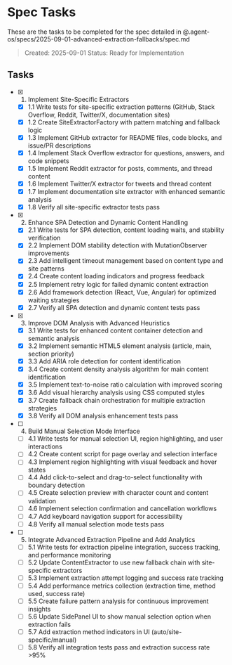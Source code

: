 # Spec Tasks

These are the tasks to be completed for the spec detailed in @.agent-os/specs/2025-09-01-advanced-extraction-fallbacks/spec.md

> Created: 2025-09-01
> Status: Ready for Implementation

## Tasks

- [x] 1. Implement Site-Specific Extractors
  - [x] 1.1 Write tests for site-specific extraction patterns (GitHub, Stack Overflow, Reddit, Twitter/X, documentation sites)
  - [x] 1.2 Create SiteExtractorFactory with pattern matching and fallback logic
  - [x] 1.3 Implement GitHub extractor for README files, code blocks, and issue/PR descriptions
  - [x] 1.4 Implement Stack Overflow extractor for questions, answers, and code snippets
  - [x] 1.5 Implement Reddit extractor for posts, comments, and thread content
  - [x] 1.6 Implement Twitter/X extractor for tweets and thread content
  - [x] 1.7 Implement documentation site extractor with enhanced semantic analysis
  - [x] 1.8 Verify all site-specific extractor tests pass

- [x] 2. Enhance SPA Detection and Dynamic Content Handling
  - [x] 2.1 Write tests for SPA detection, content loading waits, and stability verification
  - [x] 2.2 Implement DOM stability detection with MutationObserver improvements
  - [x] 2.3 Add intelligent timeout management based on content type and site patterns
  - [x] 2.4 Create content loading indicators and progress feedback
  - [x] 2.5 Implement retry logic for failed dynamic content extraction
  - [x] 2.6 Add framework detection (React, Vue, Angular) for optimized waiting strategies
  - [x] 2.7 Verify all SPA detection and dynamic content tests pass

- [x] 3. Improve DOM Analysis with Advanced Heuristics
  - [x] 3.1 Write tests for enhanced content container detection and semantic analysis
  - [x] 3.2 Implement semantic HTML5 element analysis (article, main, section priority)
  - [x] 3.3 Add ARIA role detection for content identification
  - [x] 3.4 Create content density analysis algorithm for main content identification
  - [x] 3.5 Implement text-to-noise ratio calculation with improved scoring
  - [x] 3.6 Add visual hierarchy analysis using CSS computed styles
  - [x] 3.7 Create fallback chain orchestration for multiple extraction strategies
  - [x] 3.8 Verify all DOM analysis enhancement tests pass

- [ ] 4. Build Manual Selection Mode Interface
  - [ ] 4.1 Write tests for manual selection UI, region highlighting, and user interactions
  - [ ] 4.2 Create content script for page overlay and selection interface
  - [ ] 4.3 Implement region highlighting with visual feedback and hover states
  - [ ] 4.4 Add click-to-select and drag-to-select functionality with boundary detection
  - [ ] 4.5 Create selection preview with character count and content validation
  - [ ] 4.6 Implement selection confirmation and cancellation workflows
  - [ ] 4.7 Add keyboard navigation support for accessibility
  - [ ] 4.8 Verify all manual selection mode tests pass

- [ ] 5. Integrate Advanced Extraction Pipeline and Add Analytics
  - [ ] 5.1 Write tests for extraction pipeline integration, success tracking, and performance monitoring
  - [ ] 5.2 Update ContentExtractor to use new fallback chain with site-specific extractors
  - [ ] 5.3 Implement extraction attempt logging and success rate tracking
  - [ ] 5.4 Add performance metrics collection (extraction time, method used, success rate)
  - [ ] 5.5 Create failure pattern analysis for continuous improvement insights
  - [ ] 5.6 Update SidePanel UI to show manual selection option when extraction fails
  - [ ] 5.7 Add extraction method indicators in UI (auto/site-specific/manual)
  - [ ] 5.8 Verify all integration tests pass and extraction success rate >95%

